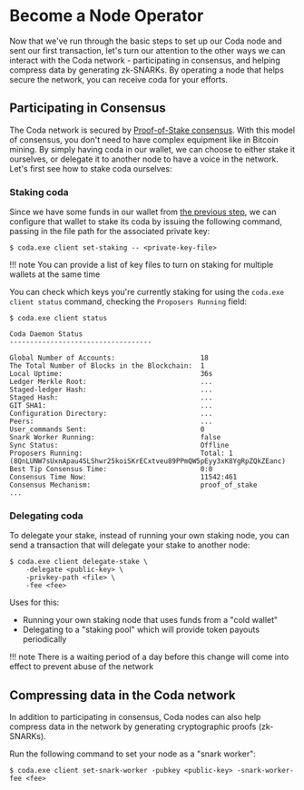 # Become a Node Operator

Now that we've run through the basic steps to set up our Coda node and sent our first transaction, let's turn our attention to the other ways we can interact with the Coda network - participating in consensus, and helping compress data by generating zk-SNARKs. By operating a node that helps secure the network, you can receive coda for your efforts.

## Participating in Consensus

The Coda network is secured by [Proof-of-Stake consensus](/glossary/#proof-of-stake). With this model of consensus, you don't need to have complex equipment like in Bitcoin mining. By simply having coda in our wallet, we can choose to either stake it ourselves, or delegate it to another node to have a voice in the network. Let's first see how to stake coda ourselves:

### Staking coda

Since we have some funds in our wallet from [the previous step](https://www.notion.so/codaprotocol/My-First-Transaction-0304f6d71707419fadf9678318c6107b), we can configure that wallet to stake its coda by issuing the following command, passing in the file path for the associated private key:

    $ coda.exe client set-staking -- <private-key-file>

!!! note
    You can provide a list of key files to turn on staking for multiple wallets at the same time

You can check which keys you're currently staking for using the `coda.exe client status` command, checking the `Proposers Running` field:

    $ coda.exe client status
    
    Coda Daemon Status 
    -----------------------------------
    
    Global Number of Accounts:                     18
    The Total Number of Blocks in the Blockchain:  1
    Local Uptime:                                  36s
    Ledger Merkle Root:                            ...
    Staged-ledger Hash:                            ...
    Staged Hash:                                   ...
    GIT SHA1:                                      ...
    Configuration Directory:                       ...
    Peers:                                         ...
    User_commands Sent:                            0
    Snark Worker Running:                          false
    Sync Status:                                   Offline
    Proposers Running:                             Total: 1 (8QnLUNW7sUxnApau4SLShwr25koiSKrECxtveu89PPmQW5pEyy3xK8YgRpZQkZEanc)
    Best Tip Consensus Time:                       0:0
    Consensus Time Now:                            11542:461
    Consensus Mechanism:                           proof_of_stake
    ...

### Delegating coda

To delegate your stake, instead of running your own staking node, you can send a transaction that will delegate your stake to another node:

    $ coda.exe client delegate-stake \
        -delegate <public-key> \
        -privkey-path <file> \
        -fee <fee>

Uses for this:

- Running your own staking node that uses funds from a "cold wallet"
- Delegating to a "staking pool" which will provide token payouts periodically

!!! note
    There is a waiting period of a day before this change will come into effect to prevent abuse of the network

## Compressing data in the Coda network

In addition to participating in consensus, Coda nodes can also help compress data in the network by generating cryptographic proofs (zk-SNARKs).

Run the following command to set your node as a "snark worker":

    $ coda.exe client set-snark-worker -pubkey <public-key> -snark-worker-fee <fee>